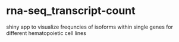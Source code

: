 # rna-seq_transcript-count
 shiny app to visualize frequncies of isoforms within single genes for different hematopoietic cell lines
